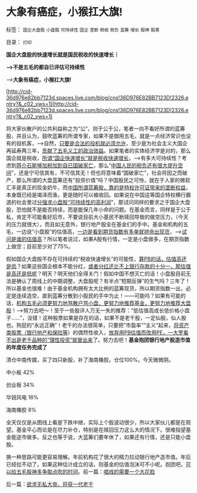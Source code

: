 # 大象有癌症，小猴扛大旗!

标签： `国企大盘股` `小盘股` `可持续性` `国企` `垄断` `税收` `税负` `蓝筹` `增长` `股神` `股票` 

目录： `打印`



**国企大盘股的快速增长就是国民税收的快速增长｜**

**——>不是五毛的都自已评估可持续性**

——>**大象有癌症，小猴扛大旗!**

[http://cid-36d976e82bb7123d.spaces.live.com/blog/cns!36D976E82BB7123D!2326.entry?&_c02_vws=1](http://cid-36d976e82bb7123d.spaces.live.com/blog/cns!36D976E82BB7123D!2326.entry?&_c02_vws=1)

将大家伙散户的公共利益称之为“公”，则于公于公，笔者一向不看好所谓的蓝筹股，并且认为，鼓吹蓝筹的所谓专家，如果不是御用五毛，就是一点经济常识也没有的投机客，——>自然，[只要是合法的投机就必须允许](../../../2010/1/28/投机如何才能危害社会？.md)，至少是为社会主义大国企再延寿两三年，[贡献了五毛义工的政治效益](../../../2009/8/24/先富起来的五毛义工慈善活动.md)。如果笔者的实体经济学是对的，那么国企就是税收，[所谓“国企快速增长”就是税收快速增长](../../../2009/9/16/国民税负强度要算上行政垄断.md)，——>有多大可持续性？考虑到[蒋介石能够加税加到自已国破家亡](../../../2011/1/16/亡蒋介石者，蒋介石也.md)，那么“[中国人民的税负还有很大提升空间](../../../2010/10/2/税负轻还是重？纳税还是保护费？.md)”，还是宁可信其有，不可信其无！但也将意味着“国破家亡”，社会将因之而破产，那么所谓的大盘蓝筹还有“投资价值”吗？中国股民之可怜，就在于人家的微软汇丰是真正的现金奶牛，而[中国所谓蓝筹股，靠的是特权许可证带来的垄断权益](../../../2009/8/1/放弃国企垄断去特权，让民企对税收作出贡献.md)，本身既已经是竭泽而渔，更是随时可以被收回。如果说在中国这等国企特权横行霸道的社会里过[分强求小盘股“可持续性的高利润](../../../2009/6/2/和指数涨跌比输赢？市销率和小盘股估值.md)”，那试问同样的要求之于国企大盘股，恐怕就不是能否持续，而是能保几年小命的问题。在基金而言，同样是于公于私，肯定不可能看好后市，不要说目前大小基民不断赎回导致的做空压力，（今天的压力就很大），而且如无意外，银行地产股全在基金们的手中。基金和机构的五毛，一边说“小盘股”的估值高，[一边是看到期货指数有多单就拼命出现货](../../../2010/1/11/甲流的历史是这样制造的；指数期货和融资融券利好小盘.md)，——>[试问是谁的估值高](../../../2008/3/20/房地产金融股高出国际平均估值水平几十倍.md)？所以笔者说过，如果A股有行情，一定是小盘做多，在期货指数上做空；目前至少对了75%。



假如国企大盘股不存在可持续的“税收快速增长”的可能性，[算PB的话，估值高还是低](../../../2008/3/14/蓝筹投机后果严重.md)？如果这些国企根本不能分红，[或者分红还比不上银行存款的十分一，那估值是高还是低呢](../../../2010/3/26/计划经济社会里资本泡沫是腐败的晴雨表.md)？明天？明天他们全得关门！假如中国不想灭亡的话！小盘股目前无法是确认了周线上的中期调整，大盘股呢？有半点“短期反弹”的生气吗？三年了！所以基金也很难！由于基金机构拥有太大比例的蓝筹现货，所以期货指数一出，必定是连续造空，直到蓝筹分散到小股民的手中为止！——可能吗？如果有可能的话，[机构五毛必须更努力地骂散户骂小盘，更努力地推荐基金，更努力地推荐大盘股](../../../2010/7/1/股评家骂散户，骂市场经济，骂创业板，骂买卖自愿.md)！——>努力去吧～！至于一些股评人万无一失的推荐：“低估值高成长低价格小盘子……”，没错！这种股票如果是存在的话，如果不是老千股，一定仙股，仙人股也。狗屁的“永远正确”！老千的办法很简单，只要把“市盈率”“主义”起来，[将资产类股票（银行地产和保险等](../../../2007/9/26/从万科看地产股股价泡沫.md)）的偶然性收入，[放弃用PB估值而改用PE，一大罗看不出是老千品种的“理性投资”就冒出来](../../../2007/9/22/地产股宜用市净率估值，地产股投机泡沫浓重.md)了。努力去吧！**基金抱团银行地产股造市值的年度任务完成了**

清仓中南传媒，买了四只新股，补了海南橡胶。仓位100%。今天微微阴。

中小板 42%

创业板 34%

华锐风电 16%

海南橡胶 8%



全天仅仅是从图线上看是下跌中继，实际上个股波动很少，所以大家伙儿都是在观望。基金平心而论是在尽力补仓，特别是在赎回压力这么大的情况下。很难指望基金能逆市做多。反之也等于说，大蓝筹们要年休了，如果还有行情，还是只能小盘股。



换一种思路可能更容易理解。年前机构花了很大的精力拉动银行地产造市值。年后已经拉不动了。如果这种估计成立的话，则基金的估值泡沫可不小呢。抱团吧，[可以给五毛股神多争取点吹的时间](../../../2010/9/14/股票市场价格陪审团！.md)。前一篇：[唱戏的需要一个大花脸](../../../2011/1/17/唱戏的需要一个大花脸.md)

后一篇：[欲求无私大帝，将获一代老千](../../../2011/1/18/欲求无私大帝，将获一代老千.md)